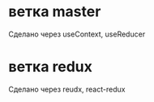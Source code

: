 
# ветка master
Сделано через useContext, useReducer
# ветка redux
Сделано через reudx, react-redux
